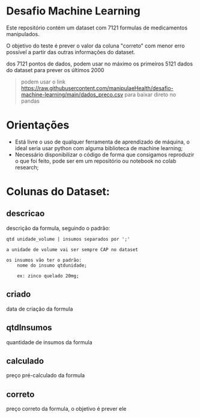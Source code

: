 # Desafio Machine Learning 

Este repositório contém um dataset com 7121 formulas de medicamentos manipulados.  

O objetivo do teste é prever o valor da coluna "correto" com menor erro possível a partir das outras informações do dataset. 

dos 7121 pontos de dados, podem usar no máximo os primeiros 5121 dados do dataset para prever os últimos 2000 

> podem usar o link https://raw.githubusercontent.com/manipulaeHealth/desafio-machine-learning/main/dados_preco.csv para baixar direto no pandas

# Orientações

- Está livre o uso de qualquer ferramenta de aprendizado de máquina, o ideal seria usar python com alguma biblioteca de machine learning;
- Necessário disponibilizar o código de forma que consigamos reproduzir o que foi feito, pode ser em um repositório ou notebook no colab research;

# Colunas do Dataset: 

  

## descricao  

  

descrição da formula, seguindo o padrão: 

    qtd unidade_volume | insumos separados por ';' 
    
    a unidade de volume vai ser sempre CAP no dataset 
    
    os insumos vão ter o padrão: 
        nome do insumo qtdunidade;  

        ex: zinco quelado 20mg; 

  

## criado 

  

data de criação da formula 

  

## qtdInsumos 

quantidade de insumos da formula 

  

## calculado 

preço pré-calculado da formula

  

## correto 

preço correto da formula, o objetivo é prever ele
